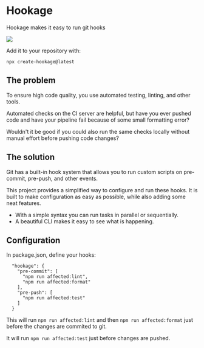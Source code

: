 # Hookage

Hookage makes it easy to run git hooks

<img src="../../img/hookage-commit.gif">

Add it to your repository with:

```
npx create-hookage@latest
```

## The problem

To ensure high code quality, you use automated testing, linting, and other tools.

Automated checks on the CI server are helpful, but have you ever pushed code and have your pipeline fail because of some small formatting error?

Wouldn't it be good if you could also run the same checks locally without manual effort before pushing code changes?

## The solution

Git has a built-in hook system that allows you to run custom scripts on pre-commit, pre-push, and other events.

This project provides a simplified way to configure and run these hooks. It is built to make configuration as easy as possible, while also adding some neat features.

- With a simple syntax you can run tasks in parallel or sequentially.
- A beautiful CLI makes it easy to see what is happening.

## Configuration

In package.json, define your hooks:

```
  "hookage": {
    "pre-commit": [
      "npm run affected:lint",
      "npm run affected:format"
    ],
    "pre-push": [
      "npm run affected:test"
    ]
  }
```

This will run `npm run affected:lint` and then `npm run affected:format` just before the changes are commited to git.

It will run `npm run affected:test` just before changes are pushed.
